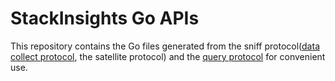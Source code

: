 # StackInsights Go APIs

This repository contains the Go files generated from
the sniff protocol([data collect protocol](http://github.com/humancloud/si-data-collect-protocol), the satellite protocol) and
the [query protocol](http://github.com/humancloud/si-query-protocol) for convenient use.
